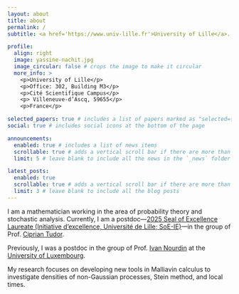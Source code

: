 ```yaml
---
layout: about
title: about
permalink: /
subtitle: <a href='https://www.univ-lille.fr'>University of Lille</a>. <a href='https://math.univ-lille.fr/equipes-de-recherche/probabilites-et-statistique'>Paul Painlevé Laboratory</a>. yassine[dot]nachit[at]univ-lille[dot]fr

profile:
  align: right
  image: yassine-nachit.jpg
  image_circular: false # crops the image to make it circular
  more_info: >
    <p>University of Lille</p>
    <p>Office: 302, Building M3</p> 
    <p>Cité Scientifique Campus</p>
    <p> Villeneuve-d’Ascq, 59655</p>
    <p>France</p>

selected_papers: true # includes a list of papers marked as "selected={true}"
social: true # includes social icons at the bottom of the page

announcements:
  enabled: true # includes a list of news items
  scrollable: true # adds a vertical scroll bar if there are more than 3 news items
  limit: 5 # leave blank to include all the news in the `_news` folder

latest_posts:
  enabled: true
  scrollable: true # adds a vertical scroll bar if there are more than 3 new posts items
  limit: 3 # leave blank to include all the blog posts
---
```


I am a mathematician working in the area of probability theory and stochastic analysis. Currently, I am a postdoc—<a href='https://initiative-excellence.univ-lille.fr/actualites/detail-actualite/laureats-seal-of-excellence-initiative-dexcellence-universite-de-lille'>2025 Seal of Excellence Laureate (Initiative d’excellence, Université de Lille; SoE-IE)</a>—in the group of Prof. <a href='https://sites.google.com/site/ciprianatudor/'>Ciprian Tudor</a>.

Previously, I was a postdoc in the group of Prof. <a href='https://sites.google.com/site/ivannourdin/home'>Ivan Nourdin</a> at the <a href='https://www.uni.lu'>University of Luxembourg</a>.

My research focuses on developing new tools in Malliavin calculus to investigate densities of non-Gaussian processes, Stein method, and local times. 

